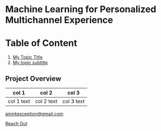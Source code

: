 # Machine Learning for Personalized Multichannel Experience

# Table of Content                                        
1. [My Topic Title](#Project-Overview)               
2. [My topic subtitle](#my-topic-subtitle)


## Project Overview

| col 1 | col 2 | col 3
---  | --- | ---
| col 1 text | col 2 text | col 3 text

[amirkexception@gmail.com](mailto:amirkexception@gmail.com)

[Reach Out](https://www.youtube.com/)















